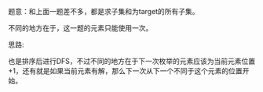 题意：和上面一题差不多，都是求子集和为target的所有子集。

不同的地方在于，这一题的元素只能使用一次。

思路:

也是排序后进行DFS，不过不同的地方在于下一次枚举的元素应该为当前元素位置+1，还有就是如果当前元素有解，那么下一次从下一个不同于这个元素的位置开始。
